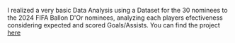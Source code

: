 I realized a very basic Data Analysis using a Dataset for the 30 nominees to the 2024 FIFA Ballon D'Or nominees, analyzing each players efectiveness considering expected and scored Goals/Assists. 
You can find the project [here](https://mavenanalytics.io/project/23075)
